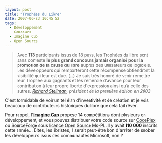 ```yaml
---
layout: post
title: "Trophées du Libre"
date: 2007-06-23 10:45:52
tags:
  - Développement
  - Concours
  - Imagine Cup
  - Open Source
---
```


> Avec **113** participants issus de 18 pays, les Trophées du libre sont sans conteste **le plus grand concours jamais organisé pour la promotion de la cause du libre** auprès des utilisateurs de logiciels. Les développeurs qui remporteront cette récompense obtiendront la visibilité qui leur est due. (&#8230;) Je suis très honoré de venir remettre leur Trophée aux gagnants et les remercie d'avance pour leur contribution à leur propre liberté d'expression ainsi qu'à celle des autres.
>   <cite>[Richard Stallman](http://fr.wikipedia.org/wiki/Richard_Stallman), président de la première édition en 2003</cite>

C'est formidable de voir un tel élan d'inventivité et de création et je vois beaucoup de contributeurs historiques du libre que cela fait rêver.

Pour rappel, l'**[Imagine Cup](//www.microsoft.com/france/etudiants/vivre-un-challenge/imagine-cup-france/concours-informatique.aspx)** propose 14 compétitions dont plusieurs en développement, et vous pouvez distribuer votre code source sur [CodePlex](//www.codeplex.com/) ou [SourceForge](//sourceforge.net/) sous [licence Open Source Ms-PL](http://www.microsoft.com/en-us/openness/licenses.aspx). Il y avait **110 000** inscrits cette année&#8230; Dites, les libristes, il serait peut-être bon d'arrêter de snober les développeurs issus des communautés Microsoft, non ?
